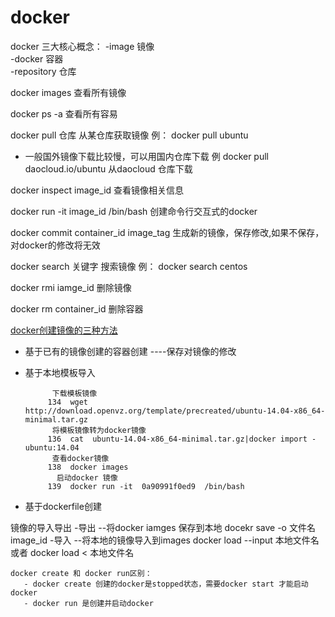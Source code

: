 # docker
docker 三大核心概念：
 -image 镜像   
 -docker 容器  
 -repository 仓库

docker images  查看所有镜像

docker ps -a   查看所有容易

docker pull  仓库   从某仓库获取镜像   例： docker pull ubuntu 

  - 一般国外镜像下载比较慢，可以用国内仓库下载  例  docker pull daocloud.io/ubuntu 从daocloud 仓库下载

docker inspect image_id 查看镜像相关信息

docker run -it image_id /bin/bash   创建命令行交互式的docker

docker commit container_id  image_tag  生成新的镜像，保存修改,如果不保存，对docker的修改将无效

docker search 关键字  搜索镜像 例： docker search centos

docker rmi iamge_id 删除镜像

docker   rm container_id 删除容器

[docker创建镜像的三种方法](http://www.cnblogs.com/zhangmingcheng/p/5720792.html)
   - 基于已有的镜像创建的容器创建   ----保存对镜像的修改
   - 基于本地模板导入
      ```
            下载模板镜像
           134  wget http://download.openvz.org/template/precreated/ubuntu-14.04-x86_64-minimal.tar.gz
            将模板镜像转为docker镜像
           136  cat  ubuntu-14.04-x86_64-minimal.tar.gz|docker import - ubuntu:14.04
            查看docker镜像
           138  docker images
             启动docker 镜像
           139  docker run -it  0a90991f0ed9  /bin/bash
       ```

   - 基于dockerfile创建
   
   
   镜像的导入导出
    -导出 --将docker iamges 保存到本地   docekr save -o  文件名   image_id 
    -导入 --将本地的镜像导入到images      docker load --input 本地文件名 或者 docker load < 本地文件名 
    
    docker create 和 docker run区别：
       - docker create 创建的docker是stopped状态，需要docker start 才能启动docker
       - docker run 是创建并启动docker
       
